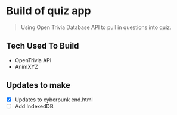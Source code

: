 # Build of quiz app

> Using Open Trivia Database API to pull in questions into quiz.


## Tech Used To Build

- OpenTrivia API
- AnimXYZ 

## Updates to make

- [x] Updates to cyberpunk end.html
- [ ] Add IndexedDB